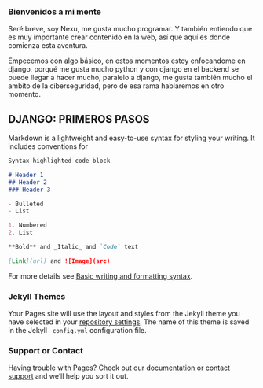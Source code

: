 ### Bienvenidos a mi mente

Seré breve, soy Nexu, me gusta mucho programar. Y también entiendo que es muy importante crear contenido en la web, así que aquí es donde comienza esta aventura.

Empecemos con algo básico, en estos momentos estoy enfocandome en django, porqué me gusta mucho python y con django en el backend se puede llegar a hacer mucho, paralelo a django, me gusta también mucho el ambito de la ciberseguridad, pero de esa rama hablaremos en otro momento.

## DJANGO: PRIMEROS PASOS

Markdown is a lightweight and easy-to-use syntax for styling your writing. It includes conventions for

```markdown
Syntax highlighted code block

# Header 1
## Header 2
### Header 3

- Bulleted
- List

1. Numbered
2. List

**Bold** and _Italic_ and `Code` text

[Link](url) and ![Image](src)
```

For more details see [Basic writing and formatting syntax](https://docs.github.com/en/github/writing-on-github/getting-started-with-writing-and-formatting-on-github/basic-writing-and-formatting-syntax).

### Jekyll Themes

Your Pages site will use the layout and styles from the Jekyll theme you have selected in your [repository settings](https://github.com/Nexul02/Nexul02.github.io/settings/pages). The name of this theme is saved in the Jekyll `_config.yml` configuration file.

### Support or Contact

Having trouble with Pages? Check out our [documentation](https://docs.github.com/categories/github-pages-basics/) or [contact support](https://support.github.com/contact) and we’ll help you sort it out.
